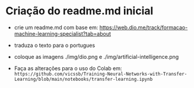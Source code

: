 # Criação do readme.md inicial

- crie um readme.md com base em: https://web.dio.me/track/formacao-machine-learning-specialist?tab=about

- traduza o texto para o portugues

- coloque as imagens ./img/dio.png e ./img/artificial-intelligence.png

- Faça as alterações para o uso do Colab em: `https://github.com/vicssb/Training-Neural-Networks-with-Transfer-Learning/blob/main/notebooks/transfer-learning.ipynb`